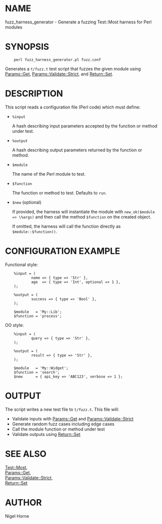 # NAME

fuzz\_harness\_generator - Generate a fuzzing Test::Most harness for Perl modules

# SYNOPSIS

        perl fuzz_harness_generator.pl fuzz.conf

Generates a `t/fuzz.t` test script that fuzzes the given module using
[Params::Get](https://metacpan.org/pod/Params%3A%3AGet), [Params::Validate::Strict](https://metacpan.org/pod/Params%3A%3AValidate%3A%3AStrict), and [Return::Set](https://metacpan.org/pod/Return%3A%3ASet).

# DESCRIPTION

This script reads a configuration file (Perl code) which must define:

- `%input`

    A hash describing input parameters accepted by the function or method under test.

- `%output`

    A hash describing output parameters returned by the function or method.

- `$module`

    The name of the Perl module to test.

- `$function`

    The function or method to test. Defaults to `run`.

- `$new` (optional)

    If provided, the harness will instantiate the module with
    `new_ok($module => \%args)` and then call the method `$function`
    on the created object.

    If omitted, the harness will call the function directly as
    `$module::$function()`.

# CONFIGURATION EXAMPLE

Functional style:

        %input = (
                name => { type => 'Str' },
                age  => { type => 'Int', optional => 1 },
        );

        %output = (
                success => { type => 'Bool' },
        );

        $module   = 'My::Lib';
        $function = 'process';

OO style:

        %input = (
                query => { type => 'Str' },
        );

        %output = (
                result => { type => 'Str' },
        );

        $module   = 'My::Widget';
        $function = 'search';
        $new      = { api_key => 'ABC123', verbose => 1 };

# OUTPUT

The script writes a new test file to `t/fuzz.t`. This file will:

- Validate inputs with [Params::Get](https://metacpan.org/pod/Params%3A%3AGet) and [Params::Validate::Strict](https://metacpan.org/pod/Params%3A%3AValidate%3A%3AStrict)
- Generate random fuzz cases including edge cases
- Call the module function or method under test
- Validate outputs using [Return::Set](https://metacpan.org/pod/Return%3A%3ASet)

# SEE ALSO

[Test::Most](https://metacpan.org/pod/Test%3A%3AMost),  
[Params::Get](https://metacpan.org/pod/Params%3A%3AGet),  
[Params::Validate::Strict](https://metacpan.org/pod/Params%3A%3AValidate%3A%3AStrict),  
[Return::Set](https://metacpan.org/pod/Return%3A%3ASet)

# AUTHOR

Nigel Horne
